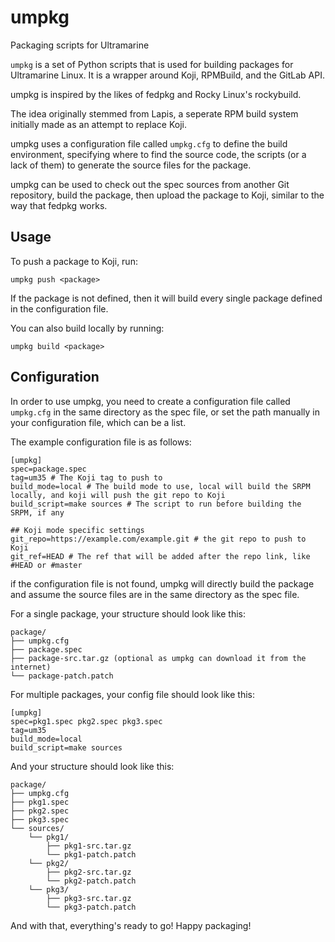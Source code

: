 # umpkg

Packaging scripts for Ultramarine

`umpkg` is a set of Python scripts that is used for building packages for Ultramarine Linux.
It is a wrapper around Koji, RPMBuild, and the GitLab API.

umpkg is inspired by the likes of fedpkg and Rocky Linux's rockybuild.

The idea originally stemmed from Lapis, a seperate RPM build system initially made as an attempt to replace Koji.

umpkg uses a configuration file called `umpkg.cfg` to define the build environment, specifying where to find the source code, the scripts (or a lack of them) to generate the source files for the package.

umpkg can be used to check out the spec sources from another Git repository, build the package, then upload the package to Koji, similar to the way that fedpkg works.


## Usage
To push a package to Koji, run:
```
umpkg push <package>
```
If the package is not defined, then it will build every single package defined in the configuration file.

You can also build locally by running:
```
umpkg build <package>
```

## Configuration
In order to use umpkg, you need to create a configuration file called `umpkg.cfg` in the same directory as the spec file, or set the path manually in your configuration file, which can be a list.

The example configuration file is as follows:
```
[umpkg]
spec=package.spec
tag=um35 # The Koji tag to push to
build_mode=local # The build mode to use, local will build the SRPM locally, and koji will push the git repo to Koji
build_script=make sources # The script to run before building the SRPM, if any

## Koji mode specific settings
git_repo=https://example.com/example.git # the git repo to push to Koji
git_ref=HEAD # The ref that will be added after the repo link, like #HEAD or #master
```

if the configuration file is not found, umpkg will directly build the package and assume the source files are in the same directory as the spec file.

For a single package, your structure should look like this:
```
package/
├── umpkg.cfg
├── package.spec
├── package-src.tar.gz (optional as umpkg can download it from the internet)
└── package-patch.patch
```

For multiple packages, your config file should look like this:
```
[umpkg]
spec=pkg1.spec pkg2.spec pkg3.spec
tag=um35
build_mode=local
build_script=make sources
```
And your structure should look like this:
```
package/
├── umpkg.cfg
├── pkg1.spec
├── pkg2.spec
├── pkg3.spec
└── sources/
    └── pkg1/
        ├── pkg1-src.tar.gz
        └── pkg1-patch.patch
    └── pkg2/
        ├── pkg2-src.tar.gz
        └── pkg2-patch.patch
    └── pkg3/
        ├── pkg3-src.tar.gz
        └── pkg3-patch.patch
```

And with that, everything's ready to go! Happy packaging!